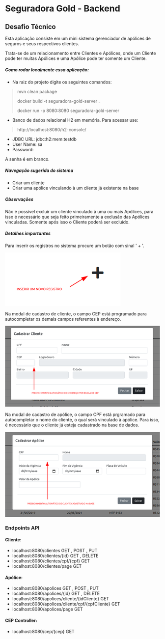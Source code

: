 # Seguradora Gold - Backend

## Desafio Técnico

Esta aplicação consiste em um mini sistema gerenciador de apólices de seguros
e seus respectivos clientes.

Trata-se de um relacionamento entre Clientes e Apólices, onde um Cliente pode ter
muitas Apólices e uma Apólice pode ter somente um Cliente.
 
##### Como rodar localmente essa aplicação:

* Na raiz do projeto digite os seguintes comandos:
> mvn clean package
>
> docker build -t seguradora-gold-server .
>
> docker run -p 8080:8080 seguradora-gold-server
>

* Banco de dados relacional H2 em memória. Para acessar use:

> http://localhost:8080/h2-console/
>

* JDBC URL: jdbc:h2:mem:testdb
* User Name: sa
* Password:

A senha é em branco.

##### Navegação sugerida do sistema

* Criar um cliente
* Criar uma apólice vinculando à um cliente já existente na base

##### Observações

Não é possível excluir um cliente vinculado à uma ou mais Apólices, para isso é necessário que seja feito primeiramente a exclusão das Apólices vinculadas. 
Somente após isso o Cliente poderá ser excluído.


##### Detalhes importantes

Para inserir os registros no sistema procure um botão com sinal ' + '.

![Adicionar registro.](images/A1.png)

Na modal de cadastro de cliente, o campo CEP está programado para autocompletar os demais campos referentes à endereço.

![Adicionar registro.](images/A2.png)

Na modal de cadastro de apólice, o campo CPF está prgramado para autocompletar o nome do cliente, o qual será vinculado à apólice. Para isso, é necessário que o cliente já esteja cadastrado na base de dados.

![Adicionar registro.](images/A3.png)

### Endpoints API

#### Cliente:   

* localhost:8080/clientes GET , POST , PUT
* localhost:8080/clientes/{id} GET , DELETE
* localhost:8080/clientes/cpf/{cpf} GET
* localhost:8080/clientes/page GET

#### Apólice:   

* localhost:8080/apolices GET , POST , PUT
* localhost:8080/apolices/{id} GET , DELETE
* localhost:8080/apolices/cliente/{idCliente} GET 
* localhost:8080/apolices/cliente/cpf/{cpfCliente} GET
* localhost:8080/apolices/page GET

#### CEP Controller:   

* localhost:8080/cep/{cep} GET










